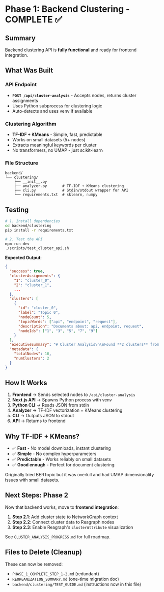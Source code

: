 # Phase 1: Backend Clustering - COMPLETE ✅

## Summary

Backend clustering API is **fully functional** and ready for frontend integration.

## What Was Built

### API Endpoint
- **`POST /api/cluster-analysis`** - Accepts nodes, returns cluster assignments
- Uses Python subprocess for clustering logic
- Auto-detects and uses venv if available

### Clustering Algorithm
- **TF-IDF + KMeans** - Simple, fast, predictable
- Works on small datasets (5+ nodes)
- Extracts meaningful keywords per cluster
- No transformers, no UMAP - just scikit-learn

### File Structure
```
backend/
└── clustering/
    ├── __init__.py
    ├── analyzer.py       # TF-IDF + KMeans clustering
    ├── cli.py            # Stdin/stdout wrapper for API
    └── requirements.txt  # sklearn, numpy
```

## Testing

```bash
# 1. Install dependencies
cd backend/clustering
pip install -r requirements.txt

# 2. Test the API
npm run dev
./scripts/test_cluster_api.sh
```

**Expected Output**:
```json
{
  "success": true,
  "clusterAssignments": {
    "1": "cluster_0",
    "2": "cluster_1",
    ...
  },
  "clusters": [
    {
      "id": "cluster_0",
      "label": "Topic 0",
      "nodeCount": 5,
      "topicWords": ["api", "endpoint", "request"],
      "description": "Documents about: api, endpoint, request",
      "nodeIds": ["1", "3", "5", "7", "9"]
    }
  ],
  "executiveSummary": "# Cluster Analysis\n\nFound **2 clusters** from 10 nodes.",
  "metadata": {
    "totalNodes": 10,
    "numClusters": 2
  }
}
```

## How It Works

1. **Frontend** → Sends selected nodes to `/api/cluster-analysis`
2. **Next.js API** → Spawns Python process with venv
3. **Python CLI** → Reads JSON from stdin
4. **Analyzer** → TF-IDF vectorization + KMeans clustering
5. **CLI** → Outputs JSON to stdout
6. **API** → Returns to frontend

## Why TF-IDF + KMeans?

- ✅ **Fast** - No model downloads, instant clustering
- ✅ **Simple** - No complex hyperparameters
- ✅ **Predictable** - Works reliably on small datasets
- ✅ **Good enough** - Perfect for document clustering

Originally tried BERTopic but it was overkill and had UMAP dimensionality issues with small datasets.

## Next Steps: Phase 2

Now that backend works, move to **frontend integration**:

1. **Step 2.1**: Add cluster state to NetworkGraph context
2. **Step 2.2**: Connect cluster data to Reagraph nodes
3. **Step 2.3**: Enable Reagraph's `clusterAttribute` visualization

See `CLUSTER_ANALYSIS_PROGRESS.md` for full roadmap.

## Files to Delete (Cleanup)

These can now be removed:
- `PHASE_1_COMPLETE_STEP_1-2.md` (redundant)
- `REORGANIZATION_SUMMARY.md` (one-time migration doc)
- `backend/clustering/TEST_GUIDE.md` (instructions now in this file)
